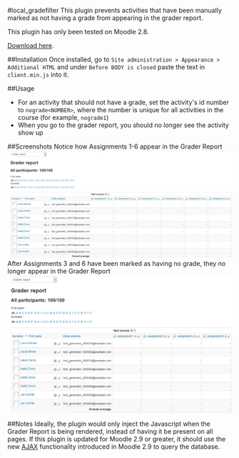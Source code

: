 #local_gradefilter
This plugin prevents activities that have been manually marked as not having a grade from appearing in the
grader report.

This plugin has only been tested on Moodle 2.8.


[Download here](https://github.com/ispedals/moodle-local_gradefilter/releases/latest).

##Installation
Once installed, go to `Site administration > Appearance > Additional HTML` and under `Before BODY is closed`
paste the text in `client.min.js` into it.

##Usage
* For an activity that should not have a grade, set the activity's id number to `nograde<NUMBER>`,
where the number is unique for all activities in the course (for example, `nograde1`)
* When you go to the grader report, you should no longer see the activity show up

##Screenshots
Notice how Assignments 1-6 appear in the Grader Report
![Screenshot of unfiltered Grader Report](/screenshot1.png?raw=true "Screenshot1")
After Assignments 3 and 6 have been marked as having no grade, they no longer appear in the Grader Report
![Screenshot of filtered Grader Report](/screenshot2.png?raw=true "Screenshot2")

##Notes
Ideally, the plugin would only inject the Javascript when the Grader Report is being rendered, instead of having
it be present on all pages. If this plugin is updated for Moodle 2.9 or greater, it should use the new
[AJAX](https://docs.moodle.org/dev/AJAX) functionality introduced in Moodle 2.9 to query the database.